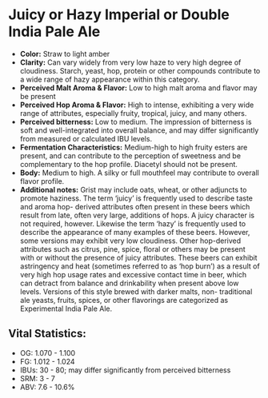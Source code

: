# Juicy or Hazy Imperial or Double India Pale Ale

- **Color:** Straw to light amber
- **Clarity:** Can vary widely from very low haze to very high degree of cloudiness. Starch, yeast, hop, protein or other compounds contribute to a wide range of hazy appearance within this category.
- **Perceived Malt Aroma & Flavor:** Low to high malt aroma and flavor may be present
- **Perceived Hop Aroma & Flavor:** High to intense, exhibiting a very wide range of attributes, especially fruity, tropical, juicy, and many others.
- **Perceived bitterness:** Low to medium. The impression of bitterness is soft and well-integrated into overall balance, and may differ significantly from measured or calculated IBU levels.
- **Fermentation Characteristics:** Medium-high to high fruity esters are present, and can contribute to the perception of sweetness and be complementary to the hop profile. Diacetyl should not be present.
- **Body:** Medium to high. A silky or full mouthfeel may contribute to overall flavor profile.
- **Additional notes:** Grist may include oats, wheat, or other adjuncts to promote haziness. The term ‘juicy’ is frequently used to describe taste and aroma hop- derived attributes often present in these beers which result from late, often very large, additions of hops. A juicy character is not required, however. Likewise the term ‘hazy’ is frequently used to describe the appearance of many examples of these beers. However, some versions may exhibit very low cloudiness. Other hop-derived attributes such as citrus, pine, spice, floral or others may be present with or without the presence of juicy attributes. These beers can exhibit astringency and heat (sometimes referred to as ‘hop burn’) as a result of very high hop usage rates and excessive contact time in beer, which can detract from balance and drinkability when present above low levels. Versions of this style brewed with darker malts, non- traditional ale yeasts, fruits, spices, or other flavorings are categorized as Experimental India Pale Ale.

## Vital Statistics:

- OG: 1.070 - 1.100
- FG: 1.012 - 1.024
- IBUs: 30 - 80; may differ significantly from perceived bitterness
- SRM: 3 - 7
- ABV: 7.6 - 10.6% 
